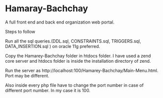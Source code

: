 # Hamaray-Bachchay
A full front end and back end organization web portal.

Steps to follow

Run all the sql queries.(DDL.sql, CONSTRAINTS.sql, TRIGGERS.sql, DATA_INSERTION.sql ) on oracle 11g preferred.

Copy the Hamarey-Bachchay folder in htdocs folder. I have used a zend core server and htdocs folder is inside the installation directory of zend.

Run the server as http://localhost:100/Hamarey-Bachchay/Main-Menu.html. Port may be different.

Also inside every php file have to change the port number in case of different port number. In my case it is 100.
